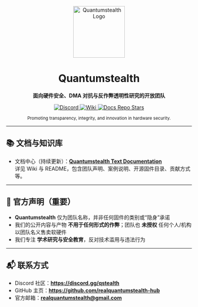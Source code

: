 <!-- Profile README for realquantumstealth-hub / Quantumstealth -->
<div align="center">
  <a href="https://github.com/realquantumstealth-hub/realquantumstealth-PCILeech-text">
    <img src="https://github.com/realquantumstealth-hub/realquantumstealth-images/raw/main/logo.jpg" width="140" alt="Quantumstealth Logo">
  </a>
  <h1>Quantumstealth</h1>
  <p><strong>面向硬件安全、DMA 对抗与反作弊透明性研究的开放团队</strong></p>

  <p>
    <a href="https://discord.gg/qstealth">
      <img alt="Discord" src="https://img.shields.io/badge/Discord-Join%20Chat-7289da?logo=discord&logoColor=white">
    </a>
    <a href="https://github.com/realquantumstealth-hub/realquantumstealth-PCILeech-text/wiki">
      <img alt="Wiki" src="https://img.shields.io/badge/Wiki-Documentation-blueviolet?logo=github">
    </a>
    <a href="https://github.com/realquantumstealth-hub/realquantumstealth-PCILeech-text">
      <img alt="Docs Repo Stars" src="https://img.shields.io/github/stars/realquantumstealth-hub/realquantumstealth-PCILeech-text?style=social">
    </a>
  </p>

  <sub>Promoting transparency, integrity, and innovation in hardware security.</sub>
</div>

---

## 📚 文档与知识库
- 文档中心（持续更新）：**[Quantumstealth Text Documentation]**  
  详见 Wiki 与 README，包含团队声明、案例说明、开源固件目录、贡献方式等。
  
[Quantumstealth Text Documentation]: https://github.com/realquantumstealth-hub/realquantumstealth-PCILeech-text

---

## 📣 官方声明（重要）
- **Quantumstealth** 仅为团队名称，并非任何固件的类别或“隐身”承诺  
- 我们的公开内容与产物 **不用于任何形式的作弊**；团队也 **未授权** 任何个人/机构以团队名义售卖软硬件  
- 我们专注 **学术研究与安全教育**，反对技术滥用与违法行为

---

## 📬 联系方式
- Discord 社区：**https://discord.gg/qstealth**  
- GitHub 主页：**https://github.com/realquantumstealth-hub**  
- 官方邮箱：**realquantumstealth@gmail.com**

